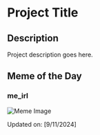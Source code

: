# Project Title

## Description

Project description goes here.

## Meme of the Day

### me_irl
![Meme Image](https://i.redd.it/9iyhaahs62od1.png)

Updated on: [9/11/2024]
